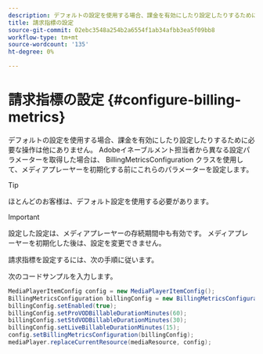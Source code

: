 ```yaml
---
description: デフォルトの設定を使用する場合、課金を有効にしたり設定したりするために必要な操作は他にありません。 Adobeイネーブルメント担当者から異なる設定パラメーターを取得した場合は、 BillingMetricsConfiguration クラスを使用して、メディアプレーヤーを初期化する前にこれらのパラメーターを設定します。
title: 請求指標の設定
source-git-commit: 02ebc3548a254b2a6554f1ab34afbb3ea5f09bb8
workflow-type: tm+mt
source-wordcount: '135'
ht-degree: 0%

---
```


# 請求指標の設定 {#configure-billing-metrics}

デフォルトの設定を使用する場合、課金を有効にしたり設定したりするために必要な操作は他にありません。 Adobeイネーブルメント担当者から異なる設定パラメーターを取得した場合は、 BillingMetricsConfiguration クラスを使用して、メディアプレーヤーを初期化する前にこれらのパラメーターを設定します。

>[!TIP]
>
>ほとんどのお客様は、デフォルト設定を使用する必要があります。

>[!IMPORTANT]
>
>設定した設定は、メディアプレーヤーの存続期間中も有効です。 メディアプレーヤーを初期化した後は、設定を変更できません。

請求指標を設定するには、次の手順に従います。

次のコードサンプルを入力します。

```java
MediaPlayerItemConfig config = new MediaPlayerItemConfig(); 
BillingMetricsConfiguration billingConfig = new BillingMetricsConfiguration(); 
billingConfig.setEnabled(true); 
billingConfig.setProVODBillableDurationMinutes(60); 
billingConfig.setStdVODBillableDurationMinutes(30); 
billingConfig.setLiveBillableDurationMinutes(15); 
config.setBillingMetricsConfiguration(billingConfig); 
mediaPlayer.replaceCurrentResource(mediaResource, config);
```
